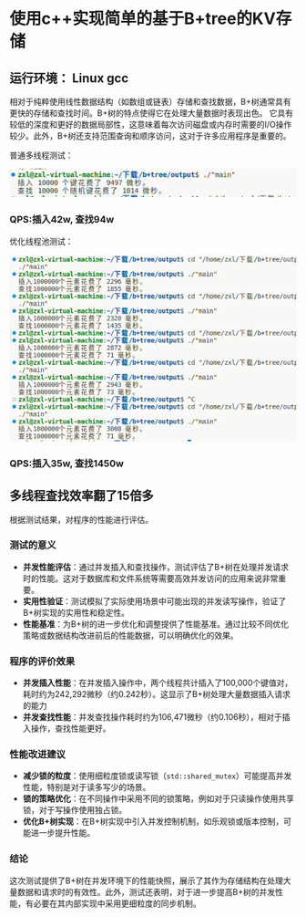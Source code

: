 # 使用c++实现简单的基于B+tree的KV存储
## 运行环境： Linux gcc
相对于纯粹使用线性数据结构（如数组或链表）存储和查找数据，B+树通常具有更快的存储和查找时间。B+树的特点使得它在处理大量数据时表现出色。
它具有较低的深度和更好的数据局部性，这意味着每次访问磁盘或内存时需要的I/O操作较少。此外，B+树还支持范围查询和顺序访问，这对于许多应用程序是重要的。

普通多线程测试：

![多线程测试结果](test/多线程.png)

### QPS:插入42w, 查找94w

优化线程池测试：

![优化结果](test/优化.JPG)

### QPS:插入35w, 查找1450w
## 多线程查找效率翻了15倍多
根据测试结果，对程序的性能进行评估。

### 测试的意义

- **并发性能评估**：通过并发插入和查找操作，测试评估了B+树在处理并发请求时的性能。这对于数据库和文件系统等需要高效并发访问的应用来说非常重要。
- **实用性验证**：测试模拟了实际使用场景中可能出现的并发读写操作，验证了B+树实现的实用性和稳定性。
- **性能基准**：为B+树的进一步优化和调整提供了性能基准。通过比较不同优化策略或数据结构改进前后的性能数据，可以明确优化的效果。

### 程序的评价效果

- **并发插入性能**：在并发插入操作中，两个线程共计插入了100,000个键值对，耗时约为242,292微秒（约0.242秒）。这显示了B+树处理大量数据插入请求的能力
- **并发查找性能**：并发查找操作耗时约为106,471微秒（约0.106秒），相对于插入操作，查找性能更好。

### 性能改进建议

- **减少锁的粒度**：使用细粒度锁或读写锁（`std::shared_mutex`）可能提高并发性能，特别是对于读多写少的场景。
- **锁的策略优化**：在不同操作中采用不同的锁策略，例如对于只读操作使用共享锁，对于写操作使用独占锁。
- **优化B+树实现**：在B+树实现中引入并发控制机制，如乐观锁或版本控制，可能进一步提升性能。

### 结论

这次测试提供了B+树在并发环境下的性能快照，展示了其作为存储结构在处理大量数据和请求时的有效性。此外，测试还表明，对于进一步提高B+树的并发性能，有必要在其内部实现中采用更细粒度的同步机制。

